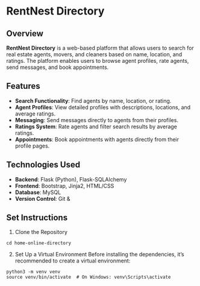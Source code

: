 # RentNest Directory

## Overview

**RentNest Directory** is a web-based platform that allows users to search for real estate agents, movers, and cleaners based on name, location, and ratings. The platform enables users to browse agent profiles, rate agents, send messages, and book appointments.

## Features

- **Search Functionality**: Find agents by name, location, or rating.
- **Agent Profiles**: View detailed profiles with descriptions, locations, and average ratings.
- **Messaging**: Send messages directly to agents from their profiles.
- **Ratings System**: Rate agents and filter search results by average ratings.
- **Appointments**: Book appointments with agents directly from their profile pages.

## Technologies Used

- **Backend**: Flask (Python), Flask-SQLAlchemy
- **Frontend**: Bootstrap, Jinja2, HTML/CSS
- **Database**: MySQL
- **Version Control**: Git &

## Set Instructions

1. Clone the Repository

```git clone https://github.com/your-username/online-directory.git
cd home-online-directory
```
2. Set Up a Virtual Environment
Before installing the dependencies, it’s recommended to create a virtual environment:
```
python3 -m venv venv
source venv/bin/activate  # On Windows: venv\Scripts\activate
```
